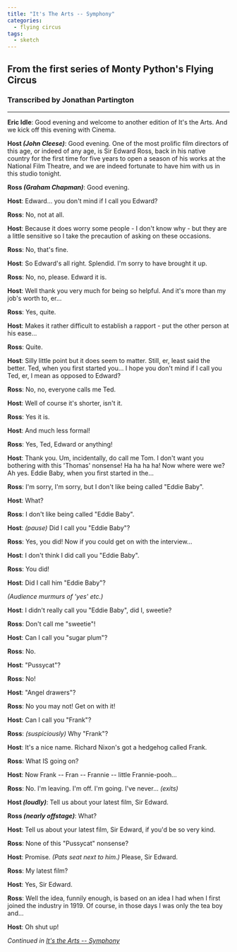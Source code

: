```yaml
---
title: "It's The Arts -- Symphony"
categories:
  - flying circus
tags:
  - sketch
---
```


## From the first series of Monty Python's Flying Circus
### Transcribed by Jonathan Partington

---

**Eric Idle**: Good evening and welcome to another edition of It's the Arts. And we kick off this evening with Cinema.

**Host _(John Cleese)_**: Good evening. One of the most prolific film directors of this age, or indeed of any age, is Sir Edward Ross, back in his native country for the first time for five years to open a season of his works at the National Film Theatre, and we are indeed fortunate to have him with us in this studio tonight.

**Ross _(Graham Chapman)_**: Good evening.

**Host**: Edward... you don't mind if I call you Edward?

**Ross**: No, not at all.

**Host**: Because it does worry some people - I don't know why - but they are a little sensitive so I take the precaution of asking on these occasions.

**Ross**: No, that's fine.

**Host**: So Edward's all right. Splendid. I'm sorry to have brought it up.

**Ross**: No, no, please.	Edward it is.

**Host**: Well thank you very much for being so helpful. And it's more than my job's worth to, er...

**Ross**: Yes, quite.

**Host**: Makes it rather difficult to establish a rapport - put the other person at his ease...

**Ross**: Quite.

**Host**: Silly little point but it does seem to matter. Still, er, least said the better. Ted, when you first started you... I hope you don't mind if I call you Ted, er, I mean as opposed to Edward?

**Ross**: No, no, everyone calls me Ted.

**Host**: Well of course it's shorter, isn't it.

**Ross**: Yes it is.

**Host**: And much less formal!

**Ross**: Yes, Ted, Edward or anything!

**Host**: Thank you. Um, incidentally, do call me Tom. I don't want you bothering with this 'Thomas' nonsense! Ha ha ha ha! Now where were we? Ah yes. Eddie Baby, when you first started in the...

**Ross**: I'm sorry, I'm sorry, but I don't like being called "Eddie Baby".

**Host**: What?

**Ross**: I don't like being called "Eddie Baby".

**Host**: _(pause)_ Did I call you "Eddie Baby"?

**Ross**: Yes, you did! Now if you could get on with the interview...

**Host**: I don't think I did call you "Eddie Baby".

**Ross**: You did!

**Host**: Did I call him "Eddie Baby"?

_(Audience murmurs of 'yes' etc.)_

**Host**: I didn't really call you "Eddie Baby", did I, sweetie?

**Ross**: Don't call me "sweetie"!

**Host**: Can I call you "sugar plum"?

**Ross**: No.

**Host**: "Pussycat"?

**Ross**: No!

**Host**: "Angel drawers"?

**Ross**: No you may not!	Get on with it!

**Host**: Can I call you "Frank"?

**Ross**: _(suspiciously)_ Why "Frank"?

**Host**: It's a nice name. Richard Nixon's got a hedgehog called Frank.

**Ross**: What IS going on?

**Host**: Now Frank -- Fran -- Frannie -- little Frannie-pooh...

**Ross**: No. I'm leaving. I'm off. I'm going. I've never... _(exits)_

**Host _(loudly)_**:	Tell us about your latest film, Sir Edward.

**Ross _(nearly offstage)_**: What?

**Host**: Tell us about your latest film, Sir Edward, if you'd be so very kind.

**Ross**: None of this "Pussycat" nonsense?

**Host**: Promise. _(Pats seat next to him.)_ Please, Sir Edward.

**Ross**: My latest film?

**Host**: Yes, Sir Edward.

**Ross**: Well the idea, funnily enough, is based on an idea I had when I first joined the industry in 1919. Of course, in those days I was only the tea boy and...

**Host**: Oh shut up!

_Continued in [It's the Arts -- Symphony](../itstheartssymphony)_
